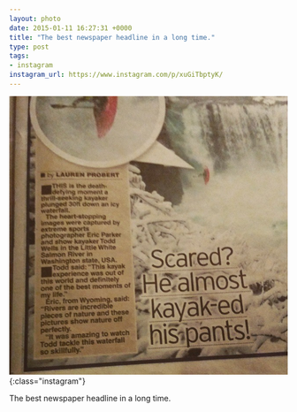 ```yaml
---
layout: photo
date: 2015-01-11 16:27:31 +0000
title: "The best newspaper headline in a long time."
type: post
tags:
- instagram
instagram_url: https://www.instagram.com/p/xuGiTbptyK/
---
```


![Instagram - xuGiTbptyK](/img/xuGiTbptyK.jpg){:class="instagram"}

The best newspaper headline in a long time.
